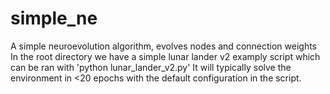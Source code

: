 # simple_ne
A simple neuroevolution algorithm, evolves nodes and connection weights
In the root directory we have a simple lunar lander v2 examply script which can be ran with 'python lunar_lander_v2.py'
It will typically solve the environment in <20 epochs with the default configuration in the script.

